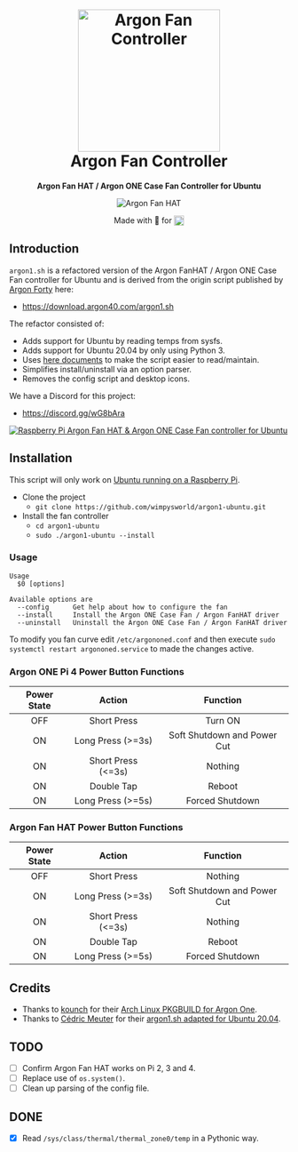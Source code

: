 <h1 align="center">
  <img src=".github/argononecase.jpg" alt="Argon Fan Controller" width="256" />
  <br />
  Argon Fan Controller
</h1>

<p align="center"><b>Argon Fan HAT / Argon ONE Case Fan Controller for Ubuntu</b></p>
<div align="center"><img src=".github/argononefanhat.jpg" alt="Argon Fan HAT" /></div>
<p align="center">Made with 💝 for <img src=".github/ubuntu.png" align="top" width="18" /></p>

## Introduction

`argon1.sh` is a refactored version of the Argon FanHAT / Argon ONE Case Fan
controller for Ubuntu and is derived from the origin script published by
[Argon Forty](https://www.argon40.com/) here:

  * <https://download.argon40.com/argon1.sh>

The refactor consisted of: 

  * Adds support for Ubuntu by reading temps from sysfs.
  * Adds support for Ubuntu 20.04 by only using Python 3.
  * Uses [here documents](https://en.wikipedia.org/wiki/Here_document) to make the script easier to read/maintain.
  * Simplifies install/uninstall via an option parser.
  * Removes the config script and desktop icons.

We have a Discord for this project:

  * <https://discord.gg/wG8bAra>

[![Raspberry Pi Argon Fan HAT & Argon ONE Case Fan controller for Ubuntu](https://img.youtube.com/vi/b1kG7XUvw5E/0.jpg)](https://www.youtube.com/watch?v=b1kG7XUvw5E)

## Installation

This script will only work on [Ubuntu running on a Raspberry Pi](https://ubuntu.com/download/raspberry-pi).

  * Clone the project
    * `git clone https://github.com/wimpysworld/argon1-ubuntu.git`
  * Install the fan controller
    * `cd argon1-ubuntu`
    * `sudo ./argon1-ubuntu --install`

### Usage

```
Usage
  $0 [options]

Available options are
  --config      Get help about how to configure the fan
  --install     Install the Argon ONE Case Fan / Argon FanHAT driver
  --uninstall   Uninstall the Argon ONE Case Fan / Argon FanHAT driver
```

To modify you fan curve edit `/etc/argononed.conf` and then execute
`sudo systemctl restart argononed.service` to made the changes active.

### Argon ONE Pi 4 Power Button Functions

| Power State |     Action    | Function |
|:-----------:|:-------------:|:--------:|
| OFF         | Short Press   | Turn ON|
| ON          | Long Press (>=3s) | Soft Shutdown and Power Cut |
| ON          | Short Press (<=3s) | Nothing |
| ON          | Double Tap    | Reboot |
| ON          | Long Press (>=5s) | Forced Shutdown |

### Argon Fan HAT Power Button Functions

| Power State |     Action    | Function |
|:-----------:|:-------------:|:--------:|
| OFF         | Short Press   | Nothing|
| ON          | Long Press (>=3s) | Soft Shutdown and Power Cut |
| ON          | Short Press (<=3s) | Nothing |
| ON          | Double Tap    | Reboot |
| ON          | Long Press (>=5s) | Forced Shutdown |

## Credits

  * Thanks to [kounch](https://github.com/kounch/) for their [Arch Linux PKGBUILD for Argon One](https://github.com/kounch/argonone).
  * Thanks to [Cédric Meuter](https://github.com/meuter) for their [argon1.sh adapted for Ubuntu 20.04](https://github.com/meuter/argon-one-case-ubuntu-20.04).

## TODO

- [ ] Confirm Argon Fan HAT works on Pi 2, 3 and 4.
- [ ] Replace use of `os.system()`.
- [ ] Clean up parsing of the config file.

## DONE

- [x] Read `/sys/class/thermal/thermal_zone0/temp` in a Pythonic way.
